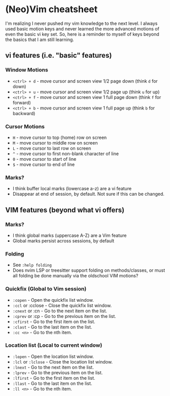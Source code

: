 (Neo)Vim cheatsheet
===================

I'm realizing I never pushed my vim knowledge to the next level. I always used
basic motion keys and never learned the more advanced motions of even the basic
vi key set. So, here is a reminder to myself of keys beyond the basics that I
am still learning.

## vi features (i.e. "basic" features)
### Window Motions
  * `<ctrl> + d` - move cursor and screen view 1/2 page down (think `d` for down)
  * `<ctrl> + u` - move cursor and screen view 1/2 page up (think `u` for up)
  * `<ctrl> + f` - move cursor and screen view 1 full page down (think `f` for forward)
  * `<ctrl> + b` - move cursor and screen view 1 full page up (think `b` for backward)
### Cursor Motions
  * `H` - move cursor to top (home) row on screen
  * `M` - move cursor to middle row on screen
  * `L` - move cursor to last row on screen
  * `^` - move cursor to first non-blank character of line
  * `0` - move cursor to start of line
  * `$` - move cursor to end of line
### Marks?
  * I think buffer local marks (lowercase a-z) are a vi feature
  * Disappear at end of session, by default. Not sure if this can be changed.

## VIM features (beyond what vi offers)
### Marks?
  * I think global marks (uppercase A-Z) are a Vim feature
  * Global marks persist across sessions, by default
### Folding
  * See `:help folding`
  * Does nvim LSP or treesitter support folding on methods/classes, or must
      all folding be done manually via the oldschool VIM motions?
### Quickfix (Global to Vim session)
  * `:copen` - Open the quickfix list window.
  * `:ccl` or :cclose - Close the quickfix list window.
  * `:cnext` or :cn - Go to the next item on the list.
  * `:cprev` or :cp - Go to the previous item on the list.
  * `:cfirst` - Go to the first item on the list.
  * `:clast` - Go to the last item on the list.
  * `:cc <n>` - Go to the nth item.
### Location list (Local to current window)
  * `:lopen` - Open the location list window.
  * `:lcl` or `:lclose` - Close the location list window.
  * `:lnext` - Go to the next item on the list.
  * `:lprev` - Go to the previous item on the list.
  * `:lfirst` - Go to the first item on the list.
  * `:llast` - Go to the last item on the list.
  * `:ll <n>` - Go to the nth item.
